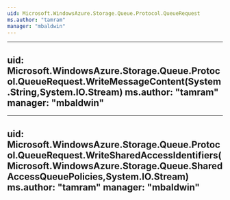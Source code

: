 ```yaml
---
uid: Microsoft.WindowsAzure.Storage.Queue.Protocol.QueueRequest
ms.author: "tamram"
manager: "mbaldwin"
---
```


---
uid: Microsoft.WindowsAzure.Storage.Queue.Protocol.QueueRequest.WriteMessageContent(System.String,System.IO.Stream)
ms.author: "tamram"
manager: "mbaldwin"
---

---
uid: Microsoft.WindowsAzure.Storage.Queue.Protocol.QueueRequest.WriteSharedAccessIdentifiers(Microsoft.WindowsAzure.Storage.Queue.SharedAccessQueuePolicies,System.IO.Stream)
ms.author: "tamram"
manager: "mbaldwin"
---
